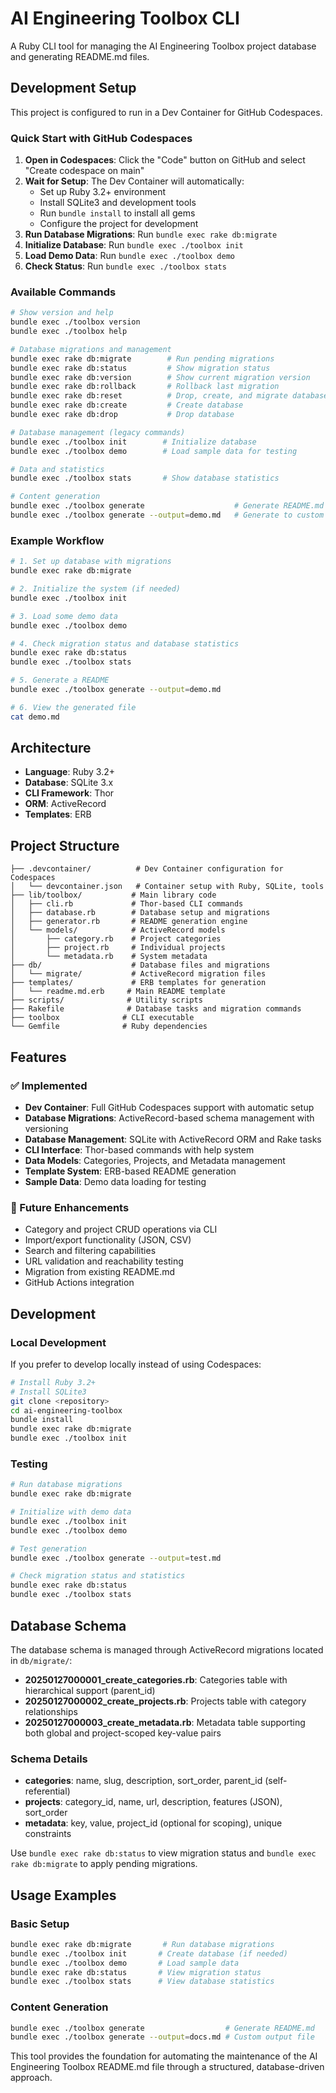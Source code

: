 # AI Engineering Toolbox CLI

A Ruby CLI tool for managing the AI Engineering Toolbox project database and generating README.md files.

## Development Setup

This project is configured to run in a Dev Container for GitHub Codespaces.

### Quick Start with GitHub Codespaces

1. **Open in Codespaces**: Click the "Code" button on GitHub and select "Create codespace on main"
2. **Wait for Setup**: The Dev Container will automatically:
   - Set up Ruby 3.2+ environment
   - Install SQLite3 and development tools
   - Run `bundle install` to install all gems
   - Configure the project for development
3. **Run Database Migrations**: Run `bundle exec rake db:migrate`
4. **Initialize Database**: Run `bundle exec ./toolbox init`
5. **Load Demo Data**: Run `bundle exec ./toolbox demo`
6. **Check Status**: Run `bundle exec ./toolbox stats`

### Available Commands

```bash
# Show version and help
bundle exec ./toolbox version
bundle exec ./toolbox help

# Database migrations and management
bundle exec rake db:migrate        # Run pending migrations
bundle exec rake db:status         # Show migration status
bundle exec rake db:version        # Show current migration version
bundle exec rake db:rollback       # Rollback last migration
bundle exec rake db:reset          # Drop, create, and migrate database
bundle exec rake db:create         # Create database
bundle exec rake db:drop           # Drop database

# Database management (legacy commands)
bundle exec ./toolbox init        # Initialize database
bundle exec ./toolbox demo        # Load sample data for testing

# Data and statistics
bundle exec ./toolbox stats       # Show database statistics

# Content generation
bundle exec ./toolbox generate                    # Generate README.md
bundle exec ./toolbox generate --output=demo.md   # Generate to custom file
```

### Example Workflow

```bash
# 1. Set up database with migrations
bundle exec rake db:migrate

# 2. Initialize the system (if needed)
bundle exec ./toolbox init

# 3. Load some demo data
bundle exec ./toolbox demo

# 4. Check migration status and database statistics
bundle exec rake db:status
bundle exec ./toolbox stats

# 5. Generate a README
bundle exec ./toolbox generate --output=demo.md

# 6. View the generated file
cat demo.md
```

## Architecture

- **Language**: Ruby 3.2+
- **Database**: SQLite 3.x
- **CLI Framework**: Thor
- **ORM**: ActiveRecord
- **Templates**: ERB

## Project Structure

```
├── .devcontainer/          # Dev Container configuration for Codespaces
│   └── devcontainer.json   # Container setup with Ruby, SQLite, tools
├── lib/toolbox/           # Main library code
│   ├── cli.rb             # Thor-based CLI commands
│   ├── database.rb        # Database setup and migrations
│   ├── generator.rb       # README generation engine
│   └── models/            # ActiveRecord models
│       ├── category.rb    # Project categories
│       ├── project.rb     # Individual projects
│       └── metadata.rb    # System metadata
├── db/                    # Database files and migrations
│   └── migrate/           # ActiveRecord migration files
├── templates/             # ERB templates for generation
│   └── readme.md.erb     # Main README template
├── scripts/              # Utility scripts
├── Rakefile              # Database tasks and migration commands
├── toolbox              # CLI executable
└── Gemfile              # Ruby dependencies
```

## Features

### ✅ Implemented
- **Dev Container**: Full GitHub Codespaces support with automatic setup
- **Database Migrations**: ActiveRecord-based schema management with versioning
- **Database Management**: SQLite with ActiveRecord ORM and Rake tasks
- **CLI Interface**: Thor-based commands with help system
- **Data Models**: Categories, Projects, and Metadata management
- **Template System**: ERB-based README generation
- **Sample Data**: Demo data loading for testing

### 🚧 Future Enhancements
- Category and project CRUD operations via CLI
- Import/export functionality (JSON, CSV)
- Search and filtering capabilities
- URL validation and reachability testing
- Migration from existing README.md
- GitHub Actions integration

## Development

### Local Development

If you prefer to develop locally instead of using Codespaces:

```bash
# Install Ruby 3.2+
# Install SQLite3
git clone <repository>
cd ai-engineering-toolbox
bundle install
bundle exec rake db:migrate
bundle exec ./toolbox init
```

### Testing

```bash
# Run database migrations
bundle exec rake db:migrate

# Initialize with demo data
bundle exec ./toolbox init
bundle exec ./toolbox demo

# Test generation
bundle exec ./toolbox generate --output=test.md

# Check migration status and statistics
bundle exec rake db:status
bundle exec ./toolbox stats
```

## Database Schema

The database schema is managed through ActiveRecord migrations located in `db/migrate/`:

- **20250127000001_create_categories.rb**: Categories table with hierarchical support (parent_id)
- **20250127000002_create_projects.rb**: Projects table with category relationships  
- **20250127000003_create_metadata.rb**: Metadata table supporting both global and project-scoped key-value pairs

### Schema Details
- **categories**: name, slug, description, sort_order, parent_id (self-referential)
- **projects**: category_id, name, url, description, features (JSON), sort_order
- **metadata**: key, value, project_id (optional for scoping), unique constraints

Use `bundle exec rake db:status` to view migration status and `bundle exec rake db:migrate` to apply pending migrations.

## Usage Examples

### Basic Setup
```bash
bundle exec rake db:migrate       # Run database migrations
bundle exec ./toolbox init       # Create database (if needed)
bundle exec ./toolbox demo       # Load sample data
bundle exec rake db:status       # View migration status
bundle exec ./toolbox stats      # View database statistics
```

### Content Generation
```bash
bundle exec ./toolbox generate                  # Generate README.md
bundle exec ./toolbox generate --output=docs.md # Custom output file
```

This tool provides the foundation for automating the maintenance of the AI Engineering Toolbox README.md file through a structured, database-driven approach.